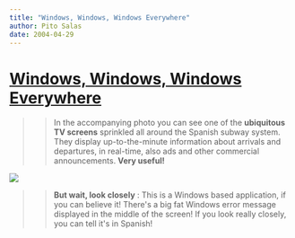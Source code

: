 ```yaml
---
title: "Windows, Windows, Windows Everywhere"
author: Pito Salas
date: 2004-04-29
---
```

# [Windows, Windows, Windows Everywhere](None)



>>

>> In the accompanying photo you can see one of the **ubiquitous TV screens**
sprinkled all around the Spanish subway system. They display up-to-the-minute
information about arrivals and departures, in real-time, also ads and other
commercial announcements. **Very useful!**

>>

>>
[![](https://i0.wp.com/s3.media.squarespace.com/production/1075723/12829350/weblogs/archives/DSCF0085-thumb.JPG?resize=400%2C300)](<http://s3.media.squarespace.com/production/1075723/12829350/weblogs/archives/DSCF0085.html>)

>>

>> **But wait, look closely** : This is a Windows based application, if you
can believe it! There's a big fat Windows error message displayed in the
middle of the screen! If you look really closely, you can tell it's in
Spanish!


